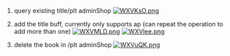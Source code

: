 1. query existing title/plt adminShop
   [![WXVKsO.png](https://z3.ax1x.com/2021/07/30/WXVKsO.png)](https://imgtu.com/i/WXVKsO)

2. add the title buff, currently only supports ap (can repeat the operation to add more than one)
   [![WXVMLD.png](https://z3.ax1x.com/2021/07/30/WXVMLD.png)](https://imgtu.com/i/WXVMLD)
   [![WXVlee.png](https://z3.ax1x.com/2021/07/30/WXVlee.png)](https://imgtu.com/i/WXVlee)

3. delete the book in /plt adminShop
   [![WXVuQK.png](https://z3.ax1x.com/2021/07/30/WXVuQK.png)](https://imgtu.com/i/WXVuQK)